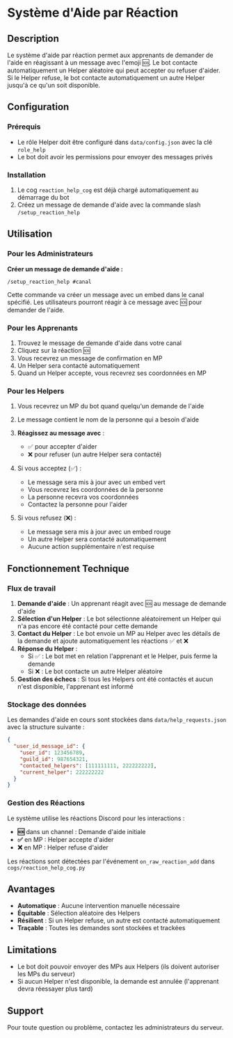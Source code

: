 # Système d'Aide par Réaction

## Description

Le système d'aide par réaction permet aux apprenants de demander de l'aide en réagissant à un message avec l'emoji 🆘. Le bot contacte automatiquement un Helper aléatoire qui peut accepter ou refuser d'aider. Si le Helper refuse, le bot contacte automatiquement un autre Helper jusqu'à ce qu'un soit disponible.

## Configuration

### Prérequis

- Le rôle Helper doit être configuré dans `data/config.json` avec la clé `role_help`
- Le bot doit avoir les permissions pour envoyer des messages privés

### Installation

1. Le cog `reaction_help_cog` est déjà chargé automatiquement au démarrage du bot
2. Créez un message de demande d'aide avec la commande slash `/setup_reaction_help`

## Utilisation

### Pour les Administrateurs

**Créer un message de demande d'aide :**
```
/setup_reaction_help #canal
```
Cette commande va créer un message avec un embed dans le canal spécifié. Les utilisateurs pourront réagir à ce message avec 🆘 pour demander de l'aide.

### Pour les Apprenants

1. Trouvez le message de demande d'aide dans votre canal
2. Cliquez sur la réaction 🆘
3. Vous recevrez un message de confirmation en MP
4. Un Helper sera contacté automatiquement
5. Quand un Helper accepte, vous recevrez ses coordonnées en MP

### Pour les Helpers

1. Vous recevrez un MP du bot quand quelqu'un demande de l'aide
2. Le message contient le nom de la personne qui a besoin d'aide
3. **Réagissez au message avec** :
   - ✅ pour accepter d'aider
   - ❌ pour refuser (un autre Helper sera contacté)

4. Si vous acceptez (✅) :
   - Le message sera mis à jour avec un embed vert
   - Vous recevrez les coordonnées de la personne
   - La personne recevra vos coordonnées
   - Contactez la personne pour l'aider

5. Si vous refusez (❌) :
   - Le message sera mis à jour avec un embed rouge
   - Un autre Helper sera contacté automatiquement
   - Aucune action supplémentaire n'est requise

## Fonctionnement Technique

### Flux de travail

1. **Demande d'aide** : Un apprenant réagit avec 🆘 au message de demande d'aide
2. **Sélection d'un Helper** : Le bot sélectionne aléatoirement un Helper qui n'a pas encore été contacté pour cette demande
3. **Contact du Helper** : Le bot envoie un MP au Helper avec les détails de la demande et ajoute automatiquement les réactions ✅ et ❌
4. **Réponse du Helper** :
   - Si ✅ : Le bot met en relation l'apprenant et le Helper, puis ferme la demande
   - Si ❌ : Le bot contacte un autre Helper aléatoire
5. **Gestion des échecs** : Si tous les Helpers ont été contactés et aucun n'est disponible, l'apprenant est informé

### Stockage des données

Les demandes d'aide en cours sont stockées dans `data/help_requests.json` avec la structure suivante :
```json
{
  "user_id_message_id": {
    "user_id": 123456789,
    "guild_id": 987654321,
    "contacted_helpers": [111111111, 222222222],
    "current_helper": 222222222
  }
}
```

### Gestion des Réactions

Le système utilise les réactions Discord pour les interactions :
- **🆘** dans un channel : Demande d'aide initiale
- **✅** en MP : Helper accepte d'aider
- **❌** en MP : Helper refuse d'aider

Les réactions sont détectées par l'événement `on_raw_reaction_add` dans `cogs/reaction_help_cog.py`

## Avantages

- **Automatique** : Aucune intervention manuelle nécessaire
- **Équitable** : Sélection aléatoire des Helpers
- **Résilient** : Si un Helper refuse, un autre est contacté automatiquement
- **Traçable** : Toutes les demandes sont stockées et trackées

## Limitations

- Le bot doit pouvoir envoyer des MPs aux Helpers (ils doivent autoriser les MPs du serveur)
- Si aucun Helper n'est disponible, la demande est annulée (l'apprenant devra réessayer plus tard)

## Support

Pour toute question ou problème, contactez les administrateurs du serveur.
